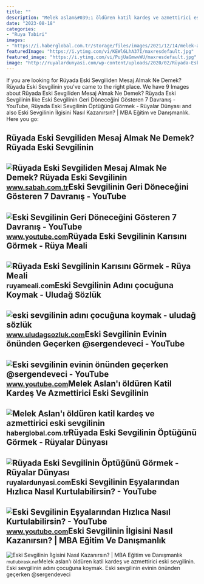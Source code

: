 ```yaml
---
title: ""
description: "Melek aslan&#039;ı öldüren katil kardeş ve azmettirici eski sevgilinin"
date: "2023-08-18"
categories:
- "Ruya Tabiri"
images:
- "https://i.haberglobal.com.tr/storage/files/images/2021/12/14/melek-aslani-olduren-katil-kardes-ve-azmettirici-eski-sevgilinin-cezasi-belli-oldu-cinayeti-ilmek-ilmek-isledi-VGmA.jpg"
featuredImage: "https://i.ytimg.com/vi/KEWl6LhA37I/maxresdefault.jpg"
featured_image: "https://i.ytimg.com/vi/PujUaGmwvWU/maxresdefault.jpg"
image: "http://ruyalardunyasi.com/wp-content/uploads/2020/02/Rüyada-Eski-Sevgilinin-Öptüğünü-Görmek.jpg"
---
```


If you are looking for Rüyada Eski Sevgiliden Mesaj Almak Ne Demek? Rüyada Eski Sevgilinin you've came to the right place. We have 9 Images about Rüyada Eski Sevgiliden Mesaj Almak Ne Demek? Rüyada Eski Sevgilinin like Eski Sevgilinin Geri Döneceğini Gösteren 7 Davranış - YouTube, Rüyada Eski Sevgilinin Öptüğünü Görmek - Rüyalar Dünyası and also Eski Sevgilinin İlgisini Nasıl Kazanırsın? | MBA Eğitim ve Danışmanlık. Here you go:

Rüyada Eski Sevgiliden Mesaj Almak Ne Demek? Rüyada Eski Sevgilinin
-------------------------------------------------------------------

 ![Rüyada Eski Sevgiliden Mesaj Almak Ne Demek? Rüyada Eski Sevgilinin](https://iasbh.tmgrup.com.tr/f86290/752/395/56/0/831/407?u=https://isbh.tmgrup.com.tr/sbh/2021/09/27/ruyada-eski-sevgilinin-mesaj-atmasi-ne-anlama-gelir-ruyada-eski-sevgiliden-mesaj-almak-ne-demek-1632738077439.jpg) <small>www.sabah.com.tr</small>Eski Sevgilinin Geri Döneceğini Gösteren 7 Davranış - YouTube
-------------------------------------------------------------

 ![Eski Sevgilinin Geri Döneceğini Gösteren 7 Davranış - YouTube](https://i.ytimg.com/vi/PujUaGmwvWU/maxresdefault.jpg) <small>www.youtube.com</small>Rüyada Eski Sevgilinin Karısını Görmek - Rüya Meali
---------------------------------------------------

 ![Rüyada Eski Sevgilinin Karısını Görmek - Rüya Meali](http://ruyameali.com/wp-content/uploads/2018/07/kari2-768x474.jpg) <small>ruyameali.com</small>Eski Sevgilinin Adını çocuğuna Koymak - Uludağ Sözlük
-----------------------------------------------------

 ![eski sevgilinin adını çocuğuna koymak - uludağ sözlük](https://galeri13.uludagsozluk.com/635/eski-sevgilinin-adini-cocuguna-koymak_1569450.jpg) <small>www.uludagsozluk.com</small>Eski Sevgilinin Evinin önünden Geçerken @sergendeveci - YouTube
---------------------------------------------------------------

 ![Eski sevgilinin evinin önünden geçerken @sergendeveci - YouTube](https://i.ytimg.com/vi/Lr3PR2hovOY/hq2.jpg?sqp=-oaymwEoCOADEOgC8quKqQMcGADwAQH4Ac4FgAKACooCDAgAEAEYZSBlKGUwDw==&rs=AOn4CLDrirVadvkp7WRbazgVzA1-ykOM_g) <small>www.youtube.com</small>Melek Aslan'ı öldüren Katil Kardeş Ve Azmettirici Eski Sevgilinin
-----------------------------------------------------------------

 ![Melek Aslan'ı öldüren katil kardeş ve azmettirici eski sevgilinin](https://i.haberglobal.com.tr/storage/files/images/2021/12/14/melek-aslani-olduren-katil-kardes-ve-azmettirici-eski-sevgilinin-cezasi-belli-oldu-cinayeti-ilmek-ilmek-isledi-VGmA.jpg) <small>haberglobal.com.tr</small>Rüyada Eski Sevgilinin Öptüğünü Görmek - Rüyalar Dünyası
--------------------------------------------------------

 ![Rüyada Eski Sevgilinin Öptüğünü Görmek - Rüyalar Dünyası](http://ruyalardunyasi.com/wp-content/uploads/2020/02/Rüyada-Eski-Sevgilinin-Öptüğünü-Görmek.jpg) <small>ruyalardunyasi.com</small>Eski Sevgilinin Eşyalarından Hızlıca Nasıl Kurtulabilirsin? - YouTube
---------------------------------------------------------------------

 ![Eski Sevgilinin Eşyalarından Hızlıca Nasıl Kurtulabilirsin? - YouTube](https://i.ytimg.com/vi/KEWl6LhA37I/maxresdefault.jpg) <small>www.youtube.com</small>Eski Sevgilinin İlgisini Nasıl Kazanırsın? | MBA Eğitim Ve Danışmanlık
----------------------------------------------------------------------

 ![Eski Sevgilinin İlgisini Nasıl Kazanırsın? | MBA Eğitim ve Danışmanlık](https://mutlubirask.net/makaleler/eski-sevgilinin-ilgisini-nasil-kazanirsin.14/cover-image) <small>mutlubirask.net</small>Melek aslan'ı öldüren katil kardeş ve azmettirici eski sevgilinin. Eski sevgilinin adını çocuğuna koymak. Eski sevgilinin evinin önünden geçerken @sergendeveci
